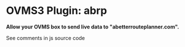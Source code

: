 <h1>OVMS3 Plugin: abrp</h1>

<p><strong>Allow your OVMS box to send live data to "abetterrouteplanner.com".</strong></p>

See comments in js source code
